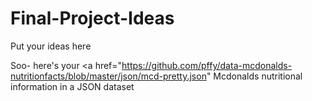 # Final-Project-Ideas
Put your ideas here

Soo- here's your <a href="https://github.com/pffy/data-mcdonalds-nutritionfacts/blob/master/json/mcd-pretty.json" Mcdonalds nutritional information in a JSON dataset</a>
